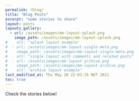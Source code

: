 ```yaml
---
permalink: /blog/
title: "Blog Posts"
excerpt: "some stories to share"
layout: posts
layouts_gallery:
  - url: /assets/images/mm-layout-splash.png
    image_path: /assets/images/mm-layout-splash.png
#    alt: "splash layout example"
#  - url: /assets/images/mm-layout-single-meta.png
#    image_path: /assets/images/mm-layout-single-meta.png
#    alt: "single layout with comments and related posts"
#  - url: /assets/images/mm-layout-archive.png
#    image_path: /assets/images/mm-layout-archive.png
#    alt: "archive layout example"
last_modified_at: Thu May 20 22:03:35 MDT 2021
toc: true
---
```



Check the stories below!


